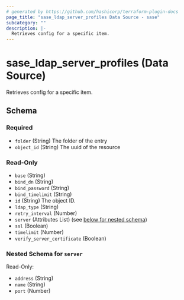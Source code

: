 ```yaml
---
# generated by https://github.com/hashicorp/terraform-plugin-docs
page_title: "sase_ldap_server_profiles Data Source - sase"
subcategory: ""
description: |-
  Retrieves config for a specific item.
---
```


# sase_ldap_server_profiles (Data Source)

Retrieves config for a specific item.



<!-- schema generated by tfplugindocs -->
## Schema

### Required

- `folder` (String) The folder of the entry
- `object_id` (String) The uuid of the resource

### Read-Only

- `base` (String)
- `bind_dn` (String)
- `bind_password` (String)
- `bind_timelimit` (String)
- `id` (String) The object ID.
- `ldap_type` (String)
- `retry_interval` (Number)
- `server` (Attributes List) (see [below for nested schema](#nestedatt--server))
- `ssl` (Boolean)
- `timelimit` (Number)
- `verify_server_certificate` (Boolean)

<a id="nestedatt--server"></a>
### Nested Schema for `server`

Read-Only:

- `address` (String)
- `name` (String)
- `port` (Number)



